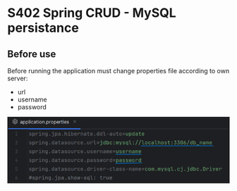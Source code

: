 # S402 Spring CRUD - MySQL persistance
## Before use
Before running the application must change properties file according to own server:
  - url
  - username
  - password


![properties file](https://github.com/mayacamps/S402_lvl2_Spring_CRUD_MySQL/blob/main/images/properties.PNG)
